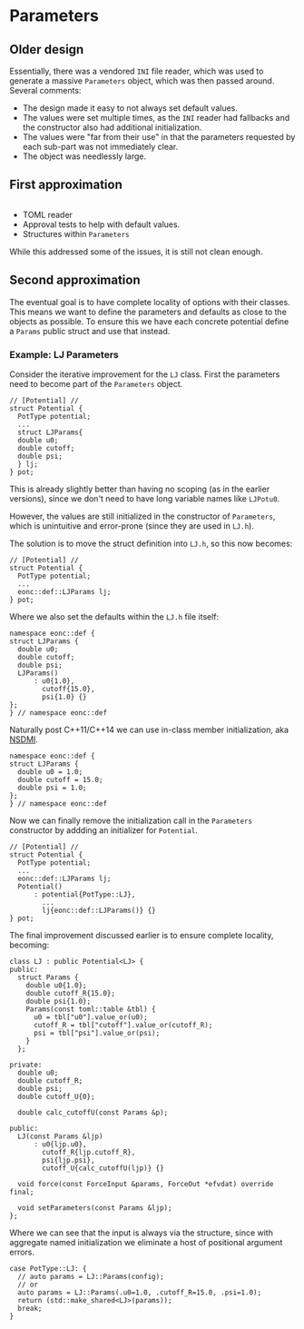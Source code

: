 # Parameters

## Older design

Essentially, there was a vendored `INI` file reader, which was used to generate
a massive `Parameters` object, which was then passed around. Several comments:

- The design made it easy to not always set default values.
- The values were set multiple times, as the `INI` reader had fallbacks and the constructor also had additional initialization.
- The values were "far from their use" in that the parameters requested by each sub-part was not immediately clear.
- The object was needlessly large.


## First approximation

```{versionadded} 2.x
```

- TOML reader
- Approval tests to help with default values.
- Structures within `Parameters`

While this addressed some of the issues, it is still not clean enough.

## Second approximation

The eventual goal is to have complete locality of options with their classes.
This means we want to define the parameters and defaults as close to the objects
as possible. To ensure this we have each concrete potential define a `Params`
public struct and use that instead.

### Example: LJ Parameters

Consider the iterative improvement for the `LJ` class. First the parameters need to become part of the `Parameters` object.

```{code-block} cpp
// [Potential] //
struct Potential {
  PotType potential;
  ...
  struct LJParams{
  double u0;
  double cutoff;
  double psi;
  } lj;
} pot;
```

This is already slightly better than having no scoping (as in the earlier
versions), since we don't need to have long variable names like `LJPotu0`.

However, the values are still initialized in the constructor of `Parameters`,
which is unintuitive and error-prone (since they are used in `LJ.h`).

The solution is to move the struct definition into `LJ.h`, so this now becomes:

```{code-block} cpp
// [Potential] //
struct Potential {
  PotType potential;
  ...
  eonc::def::LJParams lj;
} pot;
```

Where we also set the defaults within the `LJ.h` file itself:

```{code-block} cpp
namespace eonc::def {
struct LJParams {
  double u0;
  double cutoff;
  double psi;
  LJParams()
      : u0{1.0},
        cutoff{15.0},
        psi{1.0} {}
};
} // namespace eonc::def
```

Naturally post C++11/C++14 we can use in-class member initialization, aka
[NSDMI](https://www.cppstories.com/2015/02/non-static-data-members-initialization/).

```{code-block} cpp
namespace eonc::def {
struct LJParams {
  double u0 = 1.0;
  double cutoff = 15.0;
  double psi = 1.0;
};
} // namespace eonc::def
```

Now we can finally remove the initialization call in the `Parameters`
constructor by addding an initializer for `Potential`.

```{code-block} cpp
// [Potential] //
struct Potential {
  PotType potential;
  ...
  eonc::def::LJParams lj;
  Potential()
      : potential{PotType::LJ},
        ...
        lj{eonc::def::LJParams()} {}
} pot;
```

The final improvement discussed earlier is to ensure complete locality, becoming:

```{code-block} cpp
class LJ : public Potential<LJ> {
public:
  struct Params {
    double u0{1.0};
    double cutoff_R{15.0};
    double psi{1.0};
    Params(const toml::table &tbl) {
      u0 = tbl["u0"].value_or(u0);
      cutoff_R = tbl["cutoff"].value_or(cutoff_R);
      psi = tbl["psi"].value_or(psi);
    }
  };

private:
  double u0;
  double cutoff_R;
  double psi;
  double cutoff_U{0};

  double calc_cutoffU(const Params &p);

public:
  LJ(const Params &ljp)
      : u0{ljp.u0},
        cutoff_R{ljp.cutoff_R},
        psi{ljp.psi},
        cutoff_U{calc_cutoffU(ljp)} {}

  void force(const ForceInput &params, ForceOut *efvdat) override final;

  void setParameters(const Params &ljp);
};
```

Where we can see that the input is always via the structure, since with
aggregate named initialization we eliminate a host of positional argument
errors.

```{code-block} cpp
case PotType::LJ: {
  // auto params = LJ::Params(config);
  // or
  auto params = LJ::Params(.u0=1.0, .cutoff_R=15.0, .psi=1.0);
  return (std::make_shared<LJ>(params));
  break;
}
```
